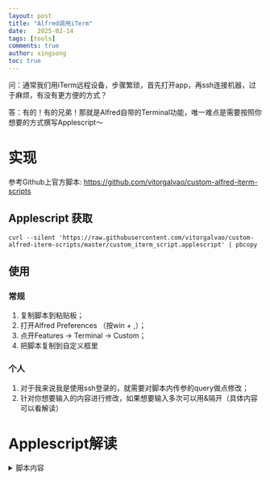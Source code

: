 ```yaml
---
layout: post
title: "Alfred调用iTerm"
date:   2025-02-14
tags: [tools]
comments: true
author: xingsong
toc: true
---
```


问：通常我们用iTerm远程设备，步骤繁琐，首先打开app，再ssh连接机器，过于麻烦，有没有更方便的方式？

答：有的！有的兄弟！那就是Alfred自带的Terminal功能，唯一难点是需要按照你想要的方式撰写Applescript～

<!-- more -->

# 实现

参考Github上官方脚本: https://github.com/vitorgalvao/custom-alfred-iterm-scripts

## Applescript 获取

```shell
curl --silent 'https://raw.githubusercontent.com/vitorgalvao/custom-alfred-iterm-scripts/master/custom_iterm_script.applescript' | pbcopy
```

## 使用

### 常规
1. 复制脚本到粘贴板；
2. 打开Alfred Preferences （按win + ,）；
3. 点开Features -> Terminal -> Custom；
4. 把脚本复制到自定义框里

### 个人
1. 对于我来说我是使用ssh登录的，就需要对脚本内传参的query做点修改；
2. 针对你想要输入的内容进行修改，如果想要输入多次可以用&隔开（具体内容可以看解读）

# Applescript解读

<details>
<summary>脚本内容</summary>
```Applescript
-- Set this property to true to always open in a new window
property open_in_new_window : false

-- Set this property to false to reuse current tab
property open_in_new_tab : true

-- Set this property to true if iTerm is configured to launch without opening a new window
property iterm_opens_quietly : false

-- Handlers
on new_window()
  tell application "iTerm" to create window with default profile
end new_window 

on new_tab()
  tell application "iTerm" to tell the first window to create tab with default profile
end new_tab

on call_forward()
  tell application "iTerm" to activate
end call_forward

on is_running()
  application "iTerm" is running
end is_running

on is_processing()
  tell application "iTerm" to tell the first window to tell current session to return is processing
end is_processing

on has_windows()
  if not is_running() then return false

  tell application "iTerm"
    if windows is {} then return false
    if tabs of current window is {} then return false
    if sessions of current tab of current window is {} then return false

    set session_text to contents of current session of current tab of current window
    if words of session_text is {} then return false
  end tell

  true
end has_windows

on send_text(custom_text)
  set custom_text to custom_text & "\n"
  tell application "iTerm" to tell the first window to tell current session to write text  "ssh you_name@you_ip\n" & custom_text & return
end send_text

-- Main
on alfred_script(query)
  if has_windows() then
    if open_in_new_window then
      new_window()
    else if open_in_new_tab then
      new_tab()
    else
      -- Reuse current tab
    end if
  else
    -- If iTerm is not running and we tell it to create a new window, we get two:
    -- one from opening the application, and the other from the command
    if is_running() or iterm_opens_quietly then
      new_window()
    else
      call_forward()
    end if
  end if

  -- macOS buffers TTY input to 1024 bytes, so if input is larger wait for session to be ready
  -- "with timeout" does not work with "repeat", so use a delay (0.01 * 500 means a timeout of 5 seconds)
  if length of query > 1024
    repeat 500 times
      if not is_processing() then exit repeat
      delay 0.01
    end repeat
  end if

  -- Make sure a window exists before we continue, or the write may fail
  -- "with timeout" does not work with "repeat", so use a delay (0.01 * 500 means a timeout of 5 seconds)
  repeat 500 times
    if has_windows() then
      send_text(query)
      call_forward()
      exit repeat
    end if

    delay 0.01
  end repeat
end alfred_script
```